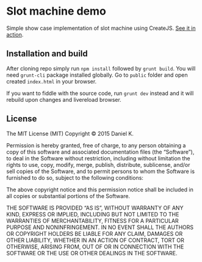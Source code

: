 # Slot machine demo

Simple show case implementation of slot machine using CreateJS. [See it in action](http://fredyc.github.io/slot-machine-demo/).

## Installation and build

After cloning repo simply run `npm install` followed by `grunt build`. You will need `grunt-cli` package installed globally. Go to `public` folder and open created `index.html` in your browser.

If you want to fiddle with the source code, run `grunt dev` instead and it will rebuild upon changes and livereload browser.

## License

The MIT License (MIT)
Copyright © 2015 Daniel K.

Permission is hereby granted, free of charge, to any person obtaining a copy of this software and associated documentation files (the “Software”), to deal in the Software without restriction, including without limitation the rights to use, copy, modify, merge, publish, distribute, sublicense, and/or sell copies of the Software, and to permit persons to whom the Software is furnished to do so, subject to the following conditions:

The above copyright notice and this permission notice shall be included in all copies or substantial portions of the Software.

THE SOFTWARE IS PROVIDED “AS IS”, WITHOUT WARRANTY OF ANY KIND, EXPRESS OR IMPLIED, INCLUDING BUT NOT LIMITED TO THE WARRANTIES OF MERCHANTABILITY, FITNESS FOR A PARTICULAR PURPOSE AND NONINFRINGEMENT. IN NO EVENT SHALL THE AUTHORS OR COPYRIGHT HOLDERS BE LIABLE FOR ANY CLAIM, DAMAGES OR OTHER LIABILITY, WHETHER IN AN ACTION OF CONTRACT, TORT OR OTHERWISE, ARISING FROM, OUT OF OR IN CONNECTION WITH THE SOFTWARE OR THE USE OR OTHER DEALINGS IN THE SOFTWARE.
